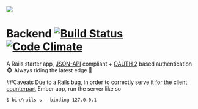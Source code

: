 ![](http://i.imgur.com/ubDi4gW.jpg)

# Backend [![Build Status](https://travis-ci.org/mariogintili/backend.svg?branch=master)](https://travis-ci.org/mariogintili/backend) [![Code Climate](https://codeclimate.com/github/mariogintili/backend/badges/gpa.svg)](https://codeclimate.com/github/mariogintili/backend)

A Rails starter app, [JSON-API](http://jsonapi.org/) compliant + [OAUTH 2](http://oauth.net/2/) based authentication :monkey_face:  Always riding the latest edge :light_rail:

##Caveats
Due to a Rails bug, in order to correctly serve it for the [client counterpart](https://github.com/mariogintili/ember-oauth-client) Ember app, run the server like so

```shell
$ bin/rails s --binding 127.0.0.1
```
